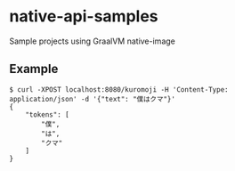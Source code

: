 # native-api-samples

Sample projects using GraalVM native-image

## Example

```
$ curl -XPOST localhost:8080/kuromoji -H 'Content-Type: application/json' -d '{"text": "僕はクマ"}'
{
    "tokens": [
        "僕",
        "は",
        "クマ"
    ]
}
```
